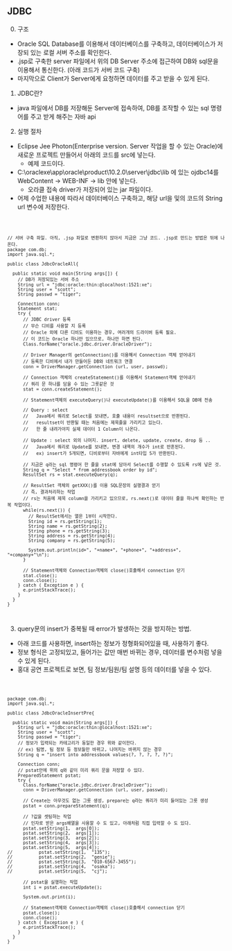 ## JDBC
0. 구조
  * Oracle SQL Database를 이용해서 데이터베이스를 구축하고, 데이터베이스가 저장되 있는 로컬 서버 주소를 확인한다.
  * .jsp로 구축한 server 파일에서 위의 DB Server 주소에 접근하여 DB와 sql문을 이용해서 통신한다. (아래 코드가 서버 코드 구축)
  * 마지막으로 Client가 Server에게 요청하면 데이터를 주고 받을 수 있게 된다.

1. JDBC란?
  * java 파일에서 DB를 저장해둔 Server에 접속하여, DB를 조작할 수 있는 sql 명령어를 주고 받게 해주는 자바 api
  
2. 실행 절차
  * Eclipse Jee Photon(Enterprise version. Server 작업을 할 수 있는 Oracle)에 새로운 프로젝트 만들어서 아래의 코드를 src에 넣는다.
    + 예제 코드이다.
  * C:\oraclexe\app\oracle\product\10.2.0\server\jdbc\lib 에 있는 ojdbc14를 WebContent -> WEB-INF -> lib 안에 넣는다.
    + 오라클 접속 driver가 저장되어 있는 jar 파일이다.
  * 어제 수업한 내용에 따라서 데이터베이스 구축하고, 해당 url을 및의 코드의 String url 변수에 저장한다.
      
<code>

    // 서버 구축 파일. 아직, .jsp 파일로 변환하지 않아서 지금은 그냥 코드. .jsp로 만드는 방법은 뒤에 나온다.
    package com.db;
    import java.sql.*;

    public class JdbcOracleAll{

      public static void main(String args[]) {
        // DB가 저장되있는 서버 주소
        String url = "jdbc:oracle:thin:@localhost:1521:xe";
        String user = "scott";
        String passwd = "tiger";

        Connection conn;
        Statement stat;
        try {
          // JDBC driver 등록
          // 무슨 디비를 사용할 지 등록
          // Oracle 외에 다른 디비도 이용하는 경우, 여러개의 드라이버 등록 필요.
          // 이 코드는 Oracle 하나만 있으므로, 하나만 하면 된다.
          Class.forName("oracle.jdbc.driver.OracleDriver");

          // Driver Manager의 getConnection()를 이용해서 Connection 객체 얻어내기
          // 등록한 디비에서 내가 만들어둔 DB와 네트워크 연결
          conn = DriverManager.getConnection (url, user, passwd);

          // Connection 객체의 createStatement()를 이용해서 Statement객체 얻어내기
          // 쿼리 문 하나를 담을 수 있는 그릇같은 것
          stat = conn.createStatement();

          // Statement객체의 executeQuery()나 executeUpdate()를 이용해서 SQL을 DB에 전송

          // Query : select
          //   Java에서 쿼리로 Select를 보내면, 호출 내용이 resultset으로 반환된다.
          //   resultset이 반환될 때는 처음에는 제목줄을 가리키고 있는다.
          //   한 줄 내려가야지 실제 데이터 1 Column이 나온다.

          // Update : select 외의 나머지. insert, delete, update, create, drop 등 .. 
          //   Java에서 쿼리로 Update를 보내면, 변경 내역의 개수가 int로 반혼된다.
          //   ex) insert가 5개되면, 디비로부터 자바에게 int타입 5가 반환된다.

          // 지금은 q라는 sql 명령어 한 줄을 stat에 담아서 Select를 수행할 수 있도록 rs에 넣은 것.
          String q = "Select * from addressbook order by id";
          ResultSet rs = stat.executeQuery(q); 

          // ResultSet 객체의 getXXX()를 이용 SQL문장의 실행결과 얻기				
          // 즉, 결과처리하는 작업
          // rs는 처음에 제목 column을 가리키고 있으므로, rs.next()로 데이터 줄을 하나씩 확인하는 반복 작업이다.
          while(rs.next()) {
            // ResultSet에서는 열은 1부터 시작한다.
            String id = rs.getString(1);
            String name = rs.getString(2);
            String phone = rs.getString(3);
            String address = rs.getString(4);
            String company = rs.getString(5);

            System.out.println(id+", "+name+", "+phone+", "+address+", "+company+"\n");
          }

          // Statement객체와 Connection객체의 close()호출해서 connection 닫기
          stat.close();
          conn.close();
        } catch ( Exception e ) {			
          e.printStackTrace();
        }
      }
    }

</code>
  
3. query문의 insert가 중복될 때 error가 발생하는 것을 방지하는 방법.
  * 아래 코드를 사용하면, insert하는 정보가 정형화되어있을 때, 사용하기 좋다.
  * 정보 형식은 고정되있고, 들어가는 값만 매번 바뀌는 경우, 데이터를 변수처럼 넣을 수 있게 된다.
  * 홍대 공연 프로젝트로 보면, 팀 정보/팀원/팀 설명 등의 데이터를 넣을 수 있다.
  
<code>

    package com.db;
    import java.sql.*;

    public class JdbcOracleInsertPre{

      public static void main(String args[]) {
        String url = "jdbc:oracle:thin:@localhost:1521:xe";
        String user = "scott";
        String passwd = "tiger";
        // 정보가 입력되는 카테고리가 동일한 경우 위와 같이한다. 
        // ex) 팀명, 팀 정보 등 정보들만 바뀌고, 나머지는 바뀌지 않는 경우
        String q = "insert into addressbook values(?, ?, ?, ?, ?)";

        Connection conn;
        // pstat안에 위의 q와 같이 미리 쿼리 문을 저장할 수 있다.
        PreparedStatement pstat;
        try {
          Class.forName("oracle.jdbc.driver.OracleDriver");
          conn = DriverManager.getConnection (url, user, passwd);

          // Create는 아무것도 없는 그릇 생성, prepare는 q라는 쿼리가 미리 들어있는 그릇 생성
          pstat = conn.prepareStatement(q);

          // ?값을 셋팅하는 작업
          // 인자로 받은 args배열을 사용할 수 도 있고, 아래처럼 직접 입력할 수 도 있다.
          pstat.setString(1,  args[0]);
          pstat.setString(2,  args[1]);
          pstat.setString(3,  args[2]);
          pstat.setString(4,  args[3]);
          pstat.setString(5,  args[4]);
    //			pstat.setString(1,  "135");
    //			pstat.setString(2,  "genie");
    //			pstat.setString(3,  "010-6567-3455");
    //			pstat.setString(4,  "osaka");
    //			pstat.setString(5,  "cj");

          // pstat을 실행하는 작업
          int i = pstat.executeUpdate();

          System.out.print(i);

          // Statement객체와 Connection객체의 close()호출해서 connection 닫기
          pstat.close();
          conn.close();
        } catch ( Exception e ) {			
          e.printStackTrace();
        }
      }
    }

</code>
  
